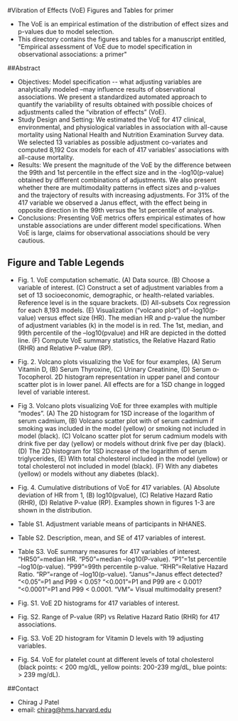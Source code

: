 #Vibration of Effects (VoE) Figures and Tables for primer
- The VoE is an empirical estimation of the distribution of effect sizes and p-values due to model selection.
- This directory contains the figures and tables for a manuscript entitled, "Empirical assessment of VoE due to model specification in observational associations: a primer"

##Abstract
- Objectives: Model specification -- what adjusting variables are analytically modeled –may influence results of observational associations. We present a standardized automated approach to quantify the variability of results obtained with possible choices of adjustments called the “vibration of effects” (VoE).
- Study Design and Setting: We estimated the VoE for 417 clinical, environmental, and physiological variables in association with all-cause mortality using National Health and Nutrition Examination Survey data. We selected 13 variables as possible adjustment co-variates and computed 8,192 Cox models for each of 417 variables’ associations with all-cause mortality. 
- Results: We present the magnitude of the VoE by the difference between the 99th and 1st percentile in the effect size and in the -log10(p-value) obtained by different combinations of adjustments. We also present whether there are multimodality patterns in effect sizes and p-values and the trajectory of results with increasing adjustments. For 31% of the 417 variable we observed a Janus effect, with the effect being in opposite direction in the 99th versus the 1st percentile of analyses. 
- Conclusions: Presenting VoE metrics offers empirical estimates of how unstable associations are under different model specifications. When VoE is large, claims for observational associations should be very cautious. 

## Figure and Table Legends
- Fig. 1. VoE computation schematic. (A) Data source. (B) Choose a variable of interest. (C) Construct a set of adjustment variables from a set of 13 socioeconomic, demographic, or health-related variables. Reference level is in the square brackets. (D) All-subsets Cox regression for each 8,193 models. (E) Visualization (“volcano plot”) of –log10(p-value) versus effect size (HR). The median HR and p-value the number of adjustment variables (k) in the model is in red. The 1st, median, and 99th percentile of the –log10(pvalue) and HR are depicted in the dotted line. (F) Compute VoE summary statistics, the Relative Hazard Ratio (RHR) and Relative P-value (RP).
- Fig. 2. Volcano plots visualizing the VoE for four examples, (A) Serum Vitamin D, (B) Serum Thyroxine, (C) Urinary Creatinine, (D) Serum α-Tocopherol. 2D histogram representation in upper panel and contour scatter plot is in lower panel. All effects are for a 1SD change in logged level of variable interest.
- Fig 3. Volcano plots visualizing VoE for three examples with multiple “modes”. (A) The 2D histogram for 1SD increase of the logarithm of serum cadmium, (B) Volcano scatter plot with of serum cadmium if smoking was included in the model (yellow) or smoking not included in model (black). (C) Volcano scatter plot for serum cadmium models with drink five per day (yellow) or models without drink five per day (black). (D) The 2D histogram for 1SD increase of the logarithm of serum triglycerides, (E) With total cholesterol included in the model (yellow) or total cholesterol not included in model (black). (F) With any diabetes (yellow) or models without any diabetes (black). 
- Fig. 4. Cumulative distributions of VoE for 417 variables. (A) Absolute deviation of HR from 1, (B) log10(pvalue), (C) Relative Hazard Ratio (RHR), (D) Relative P-value (RP). Examples shown in figures 1-3 are shown in the distribution.

- Table S1. Adjustment variable means of participants in NHANES.
- Table S2. Description, mean, and SE of 417 variables of interest.
- Table S3. VoE summary measures for 417 variables of interest. “HR50”=median HR. “P50”=median –log10(P-value). “P1”=1st percentile –log10(p-value). “P99”=99th percentile p-value. “RHR”=Relative Hazard Ratio. “RP”=range of –log10(p-value). “Janus”=Janus effect detected? “<0.05”=P1 and P99 < 0.05? “<0.001”=P1 and P99 are < 0.001? “<0.0001”=P1 and P99 < 0.0001. “VM”= Visual multimodality present?
- Fig. S1. VoE 2D histograms for 417 variables of interest.
- Fig. S2. Range of P-value (RP) vs Relative Hazard Ratio (RHR) for 417 associations.
- Fig. S3. VoE 2D histogram for Vitamin D levels with 19 adjusting variables.
- Fig. S4. VoE for platelet count at different levels of total cholesterol (black points: < 200 mg/dL, yellow points: 200-239 mg/dL, blue points: > 239 mg/dL).


##Contact
- Chirag J Patel
- email: chirag@hms.harvard.edu


